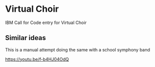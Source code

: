# Virtual Choir
IBM Call for Code entry for Virtual Choir

## Similar ideas

This is a manual attempt doing the same with a school symphony band

https://youtu.be/f-b4HJ04OdQ
